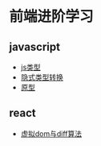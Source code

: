 # 前端进阶学习

## javascript

* [js类型](./javascript/类型.md)
* [隐式类型转换](./javascript/隐式类型转换.md)
* [原型](./javascript/原型.md)

## react

* [虚拟dom与diff算法](./react/虚拟dom与diff算法.md)

